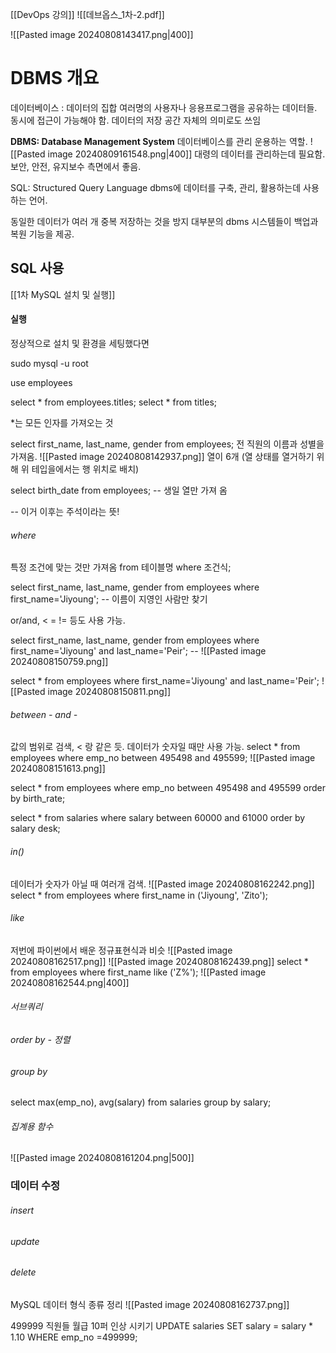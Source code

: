 
[[DevOps 강의]]
![[데브옵스_1차-2.pdf]]

![[Pasted image 20240808143417.png|400]]
# DBMS 개요
데이터베이스 : 데이터의 집합
여러명의 사용자나 응용프로그램을 공유하는 데이터들.
동시에 접근이 가능해야 함.
데이터의 저장 공간 자체의 의미로도 쓰임

**DBMS: Database Management System**
데이터베이스를 관리 운용하는 역할.
![[Pasted image 20240809161548.png|400]]
대령의 데이터를 관리하는데 필요함.
보안, 안전, 유지보수 측면에서 좋음.

SQL: Structured Query Language
dbms에 데이터를 구축, 관리, 활용하는데 사용하는 언어.

동일한 데이터가 여러 개 중복 저장하는 것을 방지
대부분의 dbms 시스템들이 백업과 복원 기능을 제공.
## SQL 사용
[[1차 MySQL 설치 및 실행]]
#### 실행
정상적으로 설치 및 환경을 세팅했다면

sudo mysql -u root

use employees

select * from employees.titles;
select * from titles;

\*는 모든 인자를 가져오는 것

select first_name, last_name, gender from employees;
전 직원의 이름과 성별을 가져옴.
![[Pasted image 20240808142937.png]]
열이 6개 (열 상태를 열거하기 위해 위 테입을에서는 행 위치로 배치)

select birth_date from employees; -- 생일 열만 가져 옴

\-- 이거 이후는 주석이라는 뜻!

###### where
특정 조건에 맞는 것만 가져옴
from 테이블명 where 조건식;

select first_name, last_name, gender from employees where first_name='Jiyoung'; -- 이름이 지영인 사람만 찾기

or/and, < = != 등도 사용 가능.

select first_name, last_name, gender from employees where first_name='Jiyoung' and last_name='Peir'; -- 
![[Pasted image 20240808150759.png]]

select * from employees where first_name='Jiyoung' and last_name='Peir'; 
![[Pasted image 20240808150811.png]]

###### between - and - 
값의 범위로 검색, < 랑 같은 듯. 데이터가 숫자일 때만 사용 가능.
select * from employees where emp_no between 495498 and 495599;
![[Pasted image 20240808151613.png]]

select * from employees where emp_no between 495498 and 495599 order by birth_rate;

select * from salaries  where salary between 60000 and 61000 order by salary desk;

###### in()
데이터가 숫자가 아닐 때 여러개 검색.
![[Pasted image 20240808162242.png]]
select * from employees where first_name in ('Jiyoung', 'Zito');
###### like
저번에 파이썬에서 배운 정규표현식과 비슷
![[Pasted image 20240808162517.png]]
![[Pasted image 20240808162439.png]]
select * from employees where first_name like ('Z%');
![[Pasted image 20240808162544.png|400]]


###### 서브쿼리
###### order by - 정렬

###### group by

select max(emp_no), avg(salary) from salaries group by salary;

###### 집계용 함수
![[Pasted image 20240808161204.png|500]]

### 데이터 수정
###### insert
###### update
###### delete


MySQL 데이터 형식 종류 정리
![[Pasted image 20240808162737.png]]


499999 직원들 월급 10퍼 인상 시키기
UPDATE salaries SET salary = salary * 1.10 WHERE emp_no =499999;